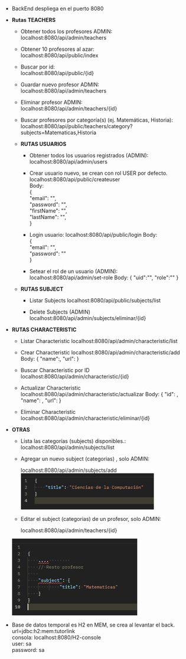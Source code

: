 - BackEnd despliega en el puerto 8080

- **Rutas TEACHERS**

  - Obtener todos los profesores ADMIN:  
    localhost:8080/api/admin/teachers

  - Obtener 10 profesores al azar:  
    localhost:8080/api/public/index

  - Buscar por id:  
    localhost:8080/api/public/{id}

  - Guardar nuevo profesor ADMIN:  
    localhost:8080/api/admin/teachers

  - Eliminar profesor ADMIN:  
    localhost:8080/api/admin/teachers/{id}

  - Buscar profesores por categoría(s) (ej. Matemáticas, Historia):  
    localhost:8080/api/public/teachers/category?subjects=Matematicas,Historia
  - **RUTAS USUARIOS**

    - Obtener todos los usuarios registrados (ADMIN):  
      localhost:8080/api/admin/users

    - Crear usuario nuevo, se crean con rol USER por defecto.
      localhost:8080/api/public/createuser  
      Body:  
       {  
       "email": "",  
       "password": "",  
       "firstName": "",  
       "lastName": "",  
       }

    - Login usuario:
      localhost:8080/api/public/login
      Body:  
       {  
       "email": "",  
       "password": ""  
       }
    - Setear el rol de un usuario (ADMIN):
      localhost:8080/api/admin/set-role
      Body:
      {
      "uid":"",
      "role":""
      }

  - **RUTAS SUBJECT**

    - Listar Subjects
      localhost:8080/api/public/subjects/list

    - Delete Subjects (ADMIN)
      localhost:8080/api/admin/subjects/eliminar/{id}

- **RUTAS CHARACTERISTIC**

  - Listar Characteristic
    localhost:8080/api/admin/characteristic/list

  - Crear Characteristic
    localhost:8080/api/admin/characteristic/add
    Body:
    {
    "name":,
    "url":
    }

  - Buscar Characteristic por ID
    localhost:8080/api/admin/characteristic/{id}

  - Actualizar Characteristic
    localhost:8080/api/admin/characteristic/actualizar
    Body:
    {
    "id": ,
    "name": ,
    "url":
    }

  - Eliminar Characteristic
    localhost:8080/api/admin/characteristic/eliminar/{id}

- **OTRAS**

  - Lista las categorías (subjects) disponibles.:
    localhost:8080/api/admin/subjects/list

  - Agregar un nuevo subject (categorias) , solo ADMIN:

    localhost:8080/api/admin/subjects/add
    ![img_1.png](img_1.png)

  - Editar el subject (categorias) de un profesor, solo ADMIN:

    localhost:8080/api/admin/teachers/{id}

  ![img.png](img.png)

- Base de datos temporal es H2 en MEM, se crea al levantar el back.
  url=jdbc:h2:mem:tutorlink  
  consola: localhost:8080/H2-console  
   user: sa  
   password: sa
